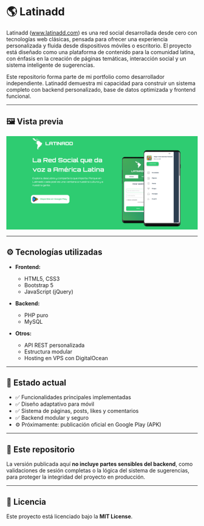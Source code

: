 # 🌎 Latinadd

Latinadd (www.latinadd.com) es una red social desarrollada desde cero con tecnologías web clásicas, pensada para ofrecer una experiencia personalizada y fluida desde dispositivos móviles o escritorio. El proyecto está diseñado como una plataforma de contenido para la comunidad latina, con énfasis en la creación de páginas temáticas, interacción social y un sistema inteligente de sugerencias.

Este repositorio forma parte de mi portfolio como desarrollador independiente. Latinadd demuestra mi capacidad para construir un sistema completo con backend personalizado, base de datos optimizada y frontend funcional.

---

## 🖼️ Vista previa

![Portada](Screenshot_20250518_153049.png)

---

## ⚙️ Tecnologías utilizadas

- **Frontend:**
  - HTML5, CSS3
  - Bootstrap 5
  - JavaScript (jQuery)
  
- **Backend:**
  - PHP puro
  - MySQL

- **Otros:**
  - API REST personalizada
  - Estructura modular
  - Hosting en VPS con DigitalOcean

---

## 🔗 Estado actual

- ✅ Funcionalidades principales implementadas
- ✅ Diseño adaptativo para móvil
- ✅ Sistema de páginas, posts, likes y comentarios
- ✅ Backend modular y seguro
- ⚙️ Próximamente: publicación oficial en Google Play (APK)

---

## 📂 Este repositorio

La versión publicada aquí **no incluye partes sensibles del backend**, como validaciones de sesión completas o la lógica del sistema de sugerencias, para proteger la integridad del proyecto en producción.

---

## 📄 Licencia

Este proyecto está licenciado bajo la **MIT License**.

